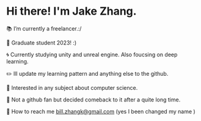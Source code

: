 # Hi there! I'm Jake Zhang.

:books: I’m currently a freelancer.:/

:file_folder: Graduate student 2023! :)

:cyclone: Currently studying unity and unreal engine. Also foucsing on deep learning.

:pencil2: Ill update my learning pattern and anything else to the github.

📝 Interested in any subject about computer science.

💬 Not a github fan but decided comeback to it after a quite long time.

:e-mail: How to reach me bill.zhangk@gmail.com (yes I been changed my name )
